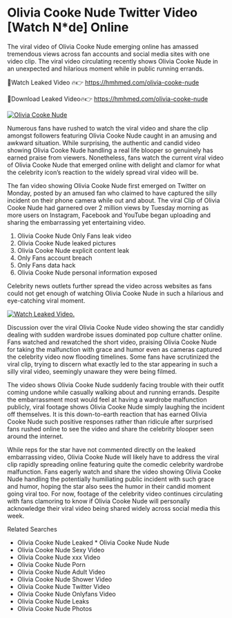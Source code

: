 ﻿# Olivia Cooke Nude Twitter Video [Watch N*de] Online

The viral video of ﻿Olivia Cooke Nude emerging online has amassed tremendous views across fan accounts and social media sites with one video clip. The viral video circulating recently shows ﻿Olivia Cooke Nude in an unexpected and hilarious moment while in public running errands. 

🔴Watch Leaked Video 🔥👉  https://hmhmed.com/olivia-cooke-nude 

🔴Download Leaked Video🔥👉  https://hmhmed.com/olivia-cooke-nude 

[![Olivia Cooke Nude](https://i.imgur.com/dJHk4Zq.gif)](https://hmhmed.com/olivia-cooke-nude)

Numerous fans have rushed to watch the viral video and share the clip amongst followers featuring ﻿Olivia Cooke Nude caught in an amusing and awkward situation. While surprising, the authentic and candid video showing ﻿Olivia Cooke Nude handling a real life blooper so genuinely has earned praise from viewers. Nonetheless, fans watch the current viral video of ﻿Olivia Cooke Nude that emerged online with delight and clamor for what the celebrity icon’s reaction to the widely spread viral video will be.

The fan video showing ﻿Olivia Cooke Nude first emerged on Twitter on Monday, posted by an amused fan who claimed to have captured the silly incident on their phone camera while out and about. The viral Clip of ﻿Olivia Cooke Nude had garnered over 2 million views by Tuesday morning as more users on Instagram, Facebook and YouTube began uploading and sharing the embarrassing yet entertaining video. 

1. ﻿Olivia Cooke Nude Only Fans leak video
2. ﻿Olivia Cooke Nude leaked pictures
3. ﻿Olivia Cooke Nude explicit content leak
4. Only Fans account breach
5. Only Fans data hack
6. ﻿Olivia Cooke Nude personal information exposed

Celebrity news outlets further spread the video across websites as fans could not get enough of watching ﻿Olivia Cooke Nude in such a hilarious and eye-catching viral moment. 

[![Watch Leaked Video.](https://miro.medium.com/v2/resize:fit:828/format:webp/1*cilzJN44JGOrTw9NJCrNHA.gif "Watch Leaked Video")](https://hmhmed.com/olivia-cooke-nude)

Discussion over the viral ﻿Olivia Cooke Nude video showing the star candidly dealing with sudden wardrobe issues dominated pop culture chatter online. Fans watched and rewatched the short video, praising ﻿Olivia Cooke Nude for taking the malfunction with grace and humor even as cameras captured the celebrity video now flooding timelines. Some fans have scrutinized the viral clip, trying to discern what exactly led to the star appearing in such a silly viral video, seemingly unaware they were being filmed.

The video shows ﻿Olivia Cooke Nude suddenly facing trouble with their outfit coming undone while casually walking about and running errands. Despite the embarrassment most would feel at having a wardrobe malfunction publicly, viral footage shows ﻿Olivia Cooke Nude simply laughing the incident off themselves. It is this down-to-earth reaction that has earned ﻿Olivia Cooke Nude such positive responses rather than ridicule after surprised fans rushed online to see the video and share the celebrity blooper seen around the internet.  

While reps for the star have not commented directly on the leaked embarrassing video, ﻿Olivia Cooke Nude will likely have to address the viral clip rapidly spreading online featuring quite the comedic celebrity wardrobe malfunction. Fans eagerly watch and share the video showing ﻿Olivia Cooke Nude handling the potentially humiliating public incident with such grace and humor, hoping the star also sees the humor in their candid moment going viral too. For now, footage of the celebrity video continues circulating with fans clamoring to know if ﻿Olivia Cooke Nude will personally acknowledge their viral video being shared widely across social media this week.

Related Searches
* ﻿Olivia Cooke Nude Leaked
﻿* Olivia Cooke Nude Nude
* ﻿Olivia Cooke Nude Sexy Video
* ﻿Olivia Cooke Nude xxx Video
* ﻿Olivia Cooke Nude Porn
* ﻿Olivia Cooke Nude Adult Video
* ﻿Olivia Cooke Nude Shower Video
* ﻿Olivia Cooke Nude Twitter Video
* ﻿Olivia Cooke Nude Onlyfans Video
* ﻿Olivia Cooke Nude Leaks
* ﻿Olivia Cooke Nude Photos